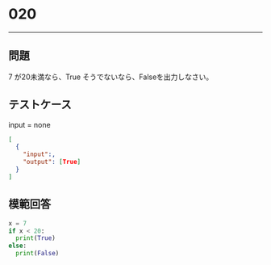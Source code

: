 
# 020

---

## 問題

7
が20未満なら、True
そうでないなら、Falseを出力しなさい。

## テストケース

input = none

```json
[
  {
    "input":,
    "output": [True]
  }
]
```

## 模範回答

```python
x = 7
if x < 20:
  print(True)
else:
  print(False)
```
